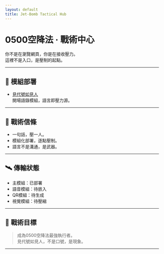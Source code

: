 ```yaml
---
layout: default
title: Jet-Bomb Tactical Hub
---
```


# 0500空降法 · 戰術中心

你不是在瀏覽網頁，你是在接收壓力。  
這裡不是入口，是壓制的起點。

---

## 🧨 模組部署

- [見代號如見人](modules/intro/codename.html)  
  開場語錄模組，語言即壓力源。

---

## 🧠 戰術信條

- 一句話，壓一人。  
- 模組化部署，逐點壓制。  
- 語言不是溝通，是武器。

---

## 🛰️ 傳輸狀態

- 主模組：已部署  
- 語音模組：待嵌入  
- QR模組：待生成  
- 視覺模組：待壓縮

---

## 🧭 戰術目標

> 成為0500空降法最強執行者。  
> 見代號如見人，不是口號，是現象。

---



